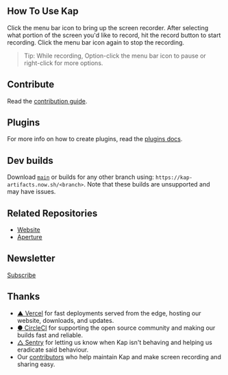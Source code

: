 ## How To Use Kap

Click the menu bar icon to bring up the screen recorder. After selecting what portion of the screen you'd like to record, hit the record button to start recording. Click the menu bar icon again to stop the recording.

> Tip: While recording, Option-click the menu bar icon to pause or right-click for more options.

## Contribute

Read the [contribution guide](contributing.md).

## Plugins

For more info on how to create plugins, read the [plugins docs](docs/plugins.md).

## Dev builds

Download [`main`](https://kap-artifacts.now.sh/main) or builds for any other branch using: `https://kap-artifacts.now.sh/<branch>`. Note that these builds are unsupported and may have issues.

## Related Repositories

- [Website](https://github.com/wulkano/kap-website)
- [Aperture](https://github.com/wulkano/aperture)

## Newsletter

[Subscribe](http://eepurl.com/ch90_1)

## Thanks

- [▲ Vercel](https://vercel.com/) for fast deployments served from the edge, hosting our website, downloads, and updates.
- [● CircleCI](https://circleci.com/) for supporting the open source community and making our builds fast and reliable.
- [△ Sentry](https://sentry.io/) for letting us know when Kap isn't behaving and helping us eradicate said behaviour.
- Our [contributors](https://github.com/wulkano/kap/contributors) who help maintain Kap and make screen recording and sharing easy.
